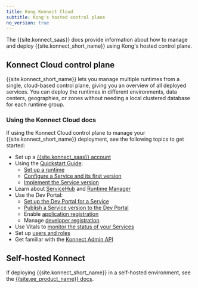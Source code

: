 ```yaml
---
title: Kong Konnect Cloud
subtitle: Kong's hosted control plane
no_version: true
---
```


The {{site.konnect_saas}} docs provide information about how to manage and
deploy {{site.konnect_short_name}} using Kong's hosted control
plane.

## Konnect Cloud control plane
{{site.konnect_short_name}} lets you manage multiple runtimes from a
single, cloud-based control plane, giving you an overview of all deployed
services. You can deploy the runtimes in different environments, data
centers, geographies, or zones without needing a local clustered database for
each runtime group.

### Using the Konnect Cloud docs
If using the Konnect Cloud control plane to manage your {{site.konnect_short_name}}
deployment, see the following topics to get started:

* Set up a [{{site.konnect_saas}} account](/konnect/access-account)
* Using the [Quickstart Guide](/konnect/getting-started/):
  * [Set up a runtime](/konnect/getting-started/configure-runtime)
  * [Configure a Service and its first version](/konnect/getting-started/configure-service)
  * [Implement the Service version](/konnect/getting-started/implement-service)
* Learn about [ServiceHub](/konnect/servicehub) and [Runtime Manager](/konnect/runtime-manager)
* Use the Dev Portal:
  * [Set up the Dev Portal for a Service](/konnect/servicehub/dev-portal/service-documentation)
  * [Publish a Service version to the Dev Portal](/konnect/servicehub/dev-portal/publish)
  * Enable [application registration](/konnect/dev-portal/applications/enable-app-reg)
  * Manage [developer registration](/konnect/dev-portal/access-and-approval/manage-devs)
* Use Vitals to [monitor the status of your Services](/konnect/vitals)
* Set up [users and roles](/konnect/org-management/users-and-roles)
* Get familiar with the [Konnect Admin API](/konnect/reference/konnect-api)

## Self-hosted Konnect
If deploying {{site.konnect_short_name}} in a self-hosted environment, see the
[{{site.ee_product_name}} docs](/gateway/).
